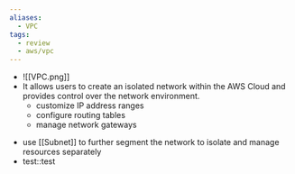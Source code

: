 ```yaml
---
aliases:
  - VPC
tags:
  - review
  - aws/vpc
---
```


* ![[VPC.png]]
* It allows users to create an isolated network within the AWS Cloud and provides control over the network environment.  
	* customize IP address ranges
	- configure routing tables
	- manage network gateways 
- use [[Subnet]] to further segment the network to isolate and manage resources separately  
- test::test